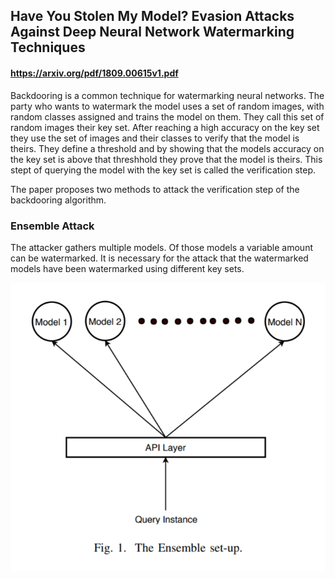 ## Have You Stolen My Model? Evasion Attacks Against Deep Neural Network Watermarking Techniques
#### https://arxiv.org/pdf/1809.00615v1.pdf

Backdooring is a common technique for watermarking neural networks. The party who wants to watermark the model uses a set of random images, with random classes assigned and trains the model
on them. They call this set of random images their key set. After reaching a high accuracy on the key set they use the set of images and their classes to verify that the model is theirs.
They define a threshold and by showing that the models accuracy on the key set is above that threshhold they prove that the model is theirs. This stept of querying
the model with the key set is called the verification step.

The paper proposes two methods to attack the verification step of the backdooring algorithm. 

### Ensemble Attack

The attacker gathers multiple models. Of those models a variable amount can be watermarked. It is necessary for the attack that the watermarked models have been watermarked using different key sets. 



![Ensemble Attack](https://raw.githubusercontent.com/dunky11/ml-papers-demystified/master/Have-You-Stolen-My-Model%3F-Evasion-Attacks-Against-Deep-Neural-Network-Watermarking-Techniques/media/table_1.png)
